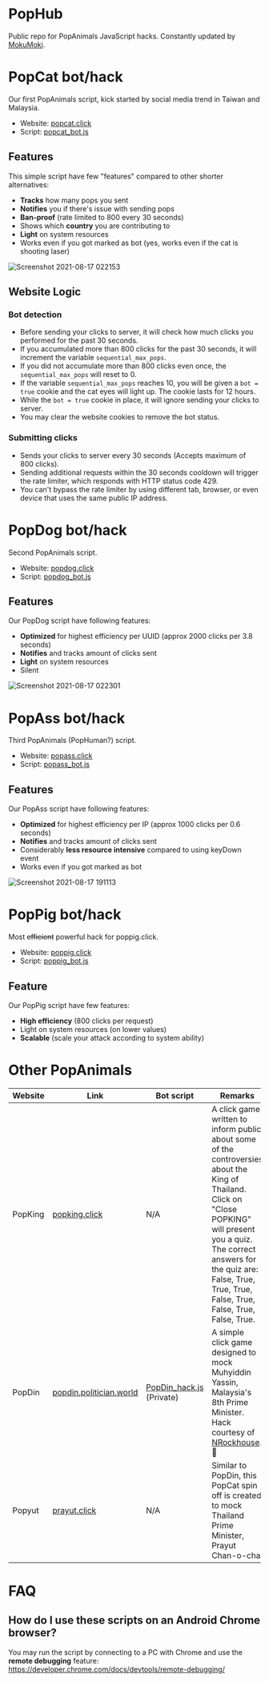 # PopHub
Public repo for PopAnimals JavaScript hacks. Constantly updated by [MokuMoki](https://github.com/MokuMoki).

# PopCat bot/hack
Our first PopAnimals script, kick started by social media trend in Taiwan and Malaysia.

* Website: [popcat.click](https://popcat.click/)
* Script: [popcat_bot.js](/popcat_bot.js)

## Features
This simple script have few "features" compared to other shorter alternatives:
* **Tracks** how many pops you sent
* **Notifies** you if there's issue with sending pops
* **Ban-proof** (rate limited to 800 every 30 seconds)
* Shows which **country** you are contributing to
* **Light** on system resources
* Works even if you got marked as bot (yes, works even if the cat is shooting laser)

![Screenshot 2021-08-17 022153](https://user-images.githubusercontent.com/14260598/129611627-5a98da4e-c049-4020-9862-9911785beb78.png)

## Website Logic

### Bot detection
* Before sending your clicks to server, it will check how much clicks you performed for the past 30 seconds.
* If you accumulated more than 800 clicks for the past 30 seconds, it will increment the variable `sequential_max_pops`.
* If you did not accumulate more than 800 clicks even once, the `sequential_max_pops` will reset to 0.
* If the variable `sequential_max_pops` reaches 10, you will be given a `bot = true` cookie and the cat eyes will light up. The cookie lasts for 12 hours.
* While the `bot = true` cookie in place, it will ignore sending your clicks to server.
* You may clear the website cookies to remove the bot status.

### Submitting clicks
* Sends your clicks to server every 30 seconds (Accepts maximum of 800 clicks).
* Sending additional requests within the 30 seconds cooldown will trigger the rate limiter, which responds with HTTP status code 429.
* You can't bypass the rate limiter by using different tab, browser, or even device that uses the same public IP address.

# PopDog bot/hack
Second PopAnimals script.

* Website: [popdog.click](https://popdog.click/)
* Script: [popdog_bot.js](/popdog_bot.js)

## Features
Our PopDog script have following features:
* **Optimized** for highest efficiency per UUID (approx 2000 clicks per 3.8 seconds)
* **Notifies** and tracks amount of clicks sent
* **Light** on system resources
* Silent

![Screenshot 2021-08-17 022301](https://user-images.githubusercontent.com/14260598/129612530-ff081088-09f1-4ca4-97a4-a6cb1f341e73.png)

# PopAss bot/hack
Third PopAnimals (PopHuman?) script.

* Website: [popass.click](https://popass.click/)
* Script: [popass_bot.js](/popass_bot.js)

## Features
Our PopAss script have following features:
* **Optimized** for highest efficiency per IP (approx 1000 clicks per 0.6 seconds)
* **Notifies** and tracks amount of clicks sent
* Considerably **less resource intensive** compared to using keyDown event
* Works even if you got marked as bot

![Screenshot 2021-08-17 191113](https://user-images.githubusercontent.com/14260598/129716707-755534d7-807e-4e6a-bf40-b651c2438137.png)

# PopPig bot/hack
Most ~~efficient~~ powerful hack for poppig.click.

* Website: [poppig.click](https://poppig.click/)
* Script: [poppig_bot.js](/poppig_bot.js)

## Feature
Our PopPig script have few features:
* **High efficiency** (800 clicks per request)
* Light on system resources (on lower values)
* **Scalable** (scale your attack according to system ability)

# Other PopAnimals

| Website | Link | Bot script | Remarks |
|---|---|---|---|
| PopKing | [popking.click](https://popking.click/) | N/A | A click game written to inform public about some of the controversies about the King of Thailand. <br>Click on "Close POPKING" will present you a quiz. The correct answers for the quiz are: False, True, True, True, False, True, False, True, False, True. |
| PopDin | [popdin.politician.world](https://popdin.politician.world/) | [PopDin_hack.js](https://gist.github.com/MokuMoki/) (Private) | A simple click game designed to mock Muhyiddin Yassin, Malaysia's 8th Prime Minister. <br>Hack courtesy of [NRockhouse](https://github.com/NRockhouse). 🙏|
| Popyut | [prayut.click](https://prayut.click/) | N/A | Similar to PopDin, this PopCat spin off is created to mock Thailand Prime Minister, Prayut Chan-o-cha. |

# FAQ

## How do I use these scripts on an Android Chrome browser?
You may run the script by connecting to a PC with Chrome and use the **remote debugging** feature:
https://developer.chrome.com/docs/devtools/remote-debugging/
